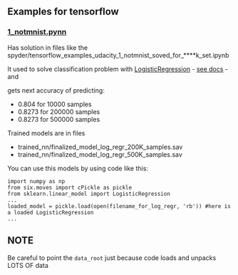 
## Examples for tensorflow 
### [1_notmnist.pynn](https://github.com/tensorflow/tensorflow/blob/master/tensorflow/examples/udacity/1_notmnist.ipynb)

  Has solution in files like the spyder/tensorflow_examples_udacity_1_notmnist_soved_for_****k_set.ipynb
   
  It used to solve classification problem with 
  [LogisticRegression](http://scikit-learn.org/stable/modules/generated/sklearn.linear_model.LogisticRegression.html) - 
  [see docs](http://scikit-learn.org/stable/modules/linear_model.html#logistic-regression) - 
  and
  
  gets next accuracy of predicting:
  - 0.804 for 10000 samples
  - 0.8273 for 200000 samples
  - 0.8273 for 500000 samples
  
  Trained models are in files
  - trained_nn/finalized_model_log_regr_200K_samples.sav
  - trained_nn/finalized_model_log_regr_500K_samples.sav
  
  You can use this models by using code like this:
  
    import numpy as np
    from six.moves import cPickle as pickle
    from sklearn.linear_model import LogisticRegression
    ...
    loaded_model = pickle.load(open(filename_for_log_regr, 'rb')) #here is a loaded LogisticRegression
    ...
  
## NOTE

Be careful to point the `data_root` just because code loads and unpacks LOTS OF data